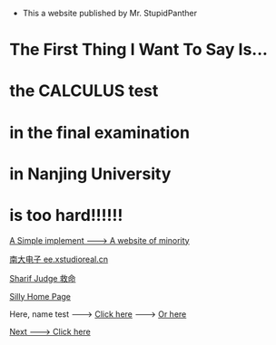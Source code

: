 - This a website published by Mr. StupidPanther

#            The First Thing I Want To Say Is...
#                    the CALCULUS test
#                in the final examination
#                  in Nanjing University
#                    is too hard!!!!!!

[A Simple implement ---> A website of minority](stupidpanther.github.io/web_manchu/index.html)

[南大电子 ee.xstudioreal.cn](http://ee.xstudioreal.cn/)

[Sharif Judge 救命](http://210.28.133.11:21212/OnlineJudge/index.php/login)

[Silly Home Page](cf_index.html)

Here, name test ---> [Click here](stupidpanther.github.io/nametest.html) ---> [Or here](nametest.txt)

[Next ---> Click here](stupidpanther.github.io/nju/test_001/testpage.md)
